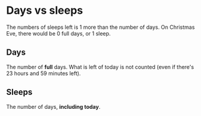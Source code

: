 # Days vs sleeps

The numbers of sleeps left is 1 more than the number of days.
On Christmas Eve, there would be 0 full days, or 1 sleep.

## Days

The number of __full__ days. What is left of today is not counted (even if there's 23 hours and 59 minutes left).

## Sleeps

The number of days, __including today__.

